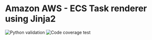 # Amazon AWS - ECS Task renderer using Jinja2

![Python validation](https://github.com/lejmr/amazon-ecs-render-task-definition/workflows/Python%20validation/badge.svg)
![Code coverage test](https://github.com/lejmr/amazon-ecs-render-task-definition/workflows/Code%20coverage%20test/badge.svg)


